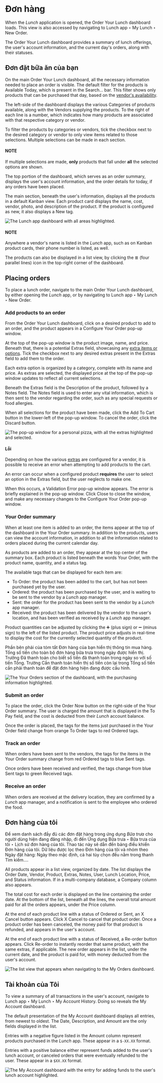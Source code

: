 # Đơn hàng

When the *Lunch* application is opened, the Order Your Lunch dashboard loads. This view
is also accessed by navigating to Lunch app ‣ My Lunch ‣ New Order.

The Order Your Lunch dashboard provides a summary of lunch offerings, the user's account
information, and the current day's orders, along with their statuses.

## Đơn đặt bữa ăn của bạn

On the main Order Your Lunch dashboard, all the necessary information needed to place an
order is visible. The default filter for the products is Available Today, which is
present in the Search... bar. This filter shows only products that can be purchased that
day, based on the [vendor's availability](vendors.md#lunch-availability).

The left-side of the dashboard displays the various Categories of products available,
along with the Vendors supplying the products. To the right of each line is a number,
which indicates how many products are associated with that respective category or vendor.

To filter the products by categories or vendors, tick the checkbox next to the desired category or
vendor to only view items related to those selections. Multiple selections can be made in each
section.

#### NOTE
If multiple selections are made, **only** products that fall under **all** the selected options
are shown.

The top portion of the dashboard, which serves as an order summary, displays the user's account
information, and the order details for today, if any orders have been placed.

The main section, beneath the user's information, displays all the products in a default Kanban
view. Each product card displays the name, cost, vendor, photo, and description of the product. If
the product is configured as new, it also displays a New tag.

![The *Lunch* app dashboard with all areas highlighted.](../../../.gitbook/assets/dashboard1.png)

#### NOTE
Anywhere a vendor's name is listed in the *Lunch* app, such as on Kanban product cards, their
phone number is listed, as well.

The products can also be displayed in a list view, by clicking the ≣ (four parallel
lines) icon in the top-right corner of the dashboard.

## Placing orders

To place a lunch order, navigate to the main Order Your Lunch dashboard, by either
opening the *Lunch* app, or by navigating to Lunch app ‣ My Lunch ‣ New Order.

### Add products to an order

From the Order Your Lunch dashboard, click on a desired product to add to an order, and
the product appears in a Configure Your Order pop-up window.

At the top of the pop-up window is the product image, name, and price. Beneath that, there is a
potential Extras field, showcasing any [extra items or options](vendors.md#lunch-extras).
Tick the checkbox next to any desired extras present in the Extras field to add them to
the order.

Each extra option is organized by a category, complete with its name and price. As extras are
selected, the displayed price at the top of the pop-up window updates to reflect all current
selections.

Beneath the Extras field is the Description of the product, followed by a
Notes field. The Notes field is used to enter any vital information, which
is then sent to the vendor regarding the order, such as any special requests or food allergies.

When all selections for the product have been made, click the Add To Cart button in the
lower-left of the pop-up window. To cancel the order, click the Discard button.

![The pop-up window for a personal pizza, with all the extras highlighted and selected.](../../../.gitbook/assets/pizza.png)

#### Lỗi

Depending on how the various [extras](vendors.md#lunch-configure-extras) are configured for a vendor, it
is possible to receive an error when attempting to add products to the cart.

An error can occur when a configured product **requires** the user to select an option in the
Extras field, but the user neglects to make one.

When this occurs, a Validation Error pop-up window appears. The error is briefly
explained in the pop-up window. Click Close to close the window, and make any necessary
changes to the Configure Your Order pop-up window.

### Your Order summary

When at least one item is added to an order, the items appear at the top of the dashboard in the
Your Order summary. In addition to the products, users can view the account information,
in addition to all the information related to orders placed during the current calendar day.

As products are added to an order, they appear at the top center of the summary box. Each product is
listed beneath the words Your Order, with the product name, quantity, and a status tag.

The available tags that can be displayed for each item are:

- To Order: the product has been added to the cart, but has not been purchased yet by
  the user.
- Ordered: the product has been purchased by the user, and is waiting to be sent to the
  vendor by a *Lunch* app manager.
- Sent: the order for the product has been sent to the vendor by a *Lunch* app manager.
- Received: the product has been delivered by the vendor to the user's location, and has
  been verified as received by a *Lunch* app manager.

Product quantities can be adjusted by clicking the ➕ (plus sign) or ➖ (minus
sign) to the left of the listed product. The product price adjusts in real-time to display the cost
for the currently selected quantity of the product.

Phần bên phải của tóm tắt Đơn hàng của bạn hiển thị thông tin mua hàng. Tổng số tiền cho toàn bộ đơn hàng bữa trưa trong ngày được hiển thị. Trường Đã thanh toán cho biết số tiền đã thanh toán trong ngày so với số tiền Tổng. Trường Cần thanh toán hiển thị số tiền còn lại trong Tổng số tiền cần phải thanh toán để đặt đơn hàng hiện đang được cấu hình.

![The Your Orders section of the dashboard, with the purchasing information highlighted.](../../../.gitbook/assets/your-order.png)

### Submit an order

To place the order, click the Order Now button on the right-side of the Your
Order summary. The user is charged the amount that is displayed in the To Pay field,
and the cost is deducted from their *Lunch* account balance.

Once the order is placed, the tags for the items just purchased in the Your Order field
change from orange To Order tags to red Ordered tags.

### Track an order

When orders have been sent to the vendors, the tags for the items in the Your Order
summary change from red Ordered tags to blue Sent tags.

Once orders have been received and verified, the tags change from blue Sent tags to
green Received tags.

### Receive an order

When orders are received at the delivery location, they are confirmed by a *Lunch* app manager, and
a notification is sent to the employee who ordered the food.

## Đơn hàng của tôi

Để xem danh sách đầy đủ các đơn đặt hàng trong ứng dụng *Bữa trưa* cho người dùng hiện đang đăng nhập, đi đến Ứng dụng Bữa trưa ‣ Bữa trưa của tôi ‣ Lịch sử đơn hàng của tôi. Thao tác này sẽ dẫn đến bảng điều khiển Đơn hàng của tôi. Dữ liệu được lọc theo Đơn hàng của tôi và nhóm theo Ngày đặt hàng: Ngày theo mặc định, cả hai tùy chọn đều nằm trong thanh Tìm kiếm....

All products appear in a list view, organized by date. The list displays the Order Date,
Vendor, Product, Extras, Notes, User,
Lunch Location, Price, and Status information. If in a
multi-company database, a Company column also appears.

The total cost for each order is displayed on the line containing the order date. At the bottom of
the list, beneath all the lines, the overall total amount paid for all the orders appears, under the
Price column.

At the end of each product line with a status of Ordered or Sent, an
X Cancel button appears. Click X Cancel to cancel that product order. Once a
product order has been canceled, the money paid for that product is refunded, and appears in the
user's account.

At the end of each product line with a status of Received, a Re-order button
appears. Click Re-order to instantly reorder that same product, with the same extras, if
applicable. The new order appears in the list, under the current date, and the product is paid for,
with money deducted from the user's account.

![The list view that appears when navigating to the My Orders dashboard.](../../../.gitbook/assets/my-orders.png)

## Tài khoản của Tôi

To view a summary of all transactions in the user's account, navigate to Lunch app
‣ My Lunch ‣ My Account History. Doing so reveals the My Account dashboard.

The default presentation of the My Account dashboard displays all entries, from newest
to oldest. The Date, Description, and Amount are the only fields
displayed in the list.

Entries with a negative figure listed in the Amount column represent products purchased
in the *Lunch* app. These appear in a `$-XX.XX` format.

Entries with a positive balance either represent funds added to the user's lunch account, or
canceled orders that were eventually refunded to the user. These appear in a `$XX.XX` format.

![The My Account dashboard with the entry for adding funds to the user's lunch account
highlighted.](../../../.gitbook/assets/my-account.png)
